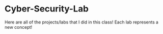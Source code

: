 # Cyber-Security-Lab
Here are all of the projects/labs that I did in this class!
Each lab represents a new concept!
